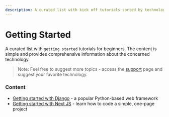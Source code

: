 ```yaml
---
description: A curated list with kick off tutorials sorted by technologies.
---
```


# Getting Started

A curated list with `getting started` tutorials for beginners. The content is simple and provides comprehensive information about the concerned technology.

> Note: Feel free to suggest more topics - access the [support](https://appseed.us/support) page and suggest your favorite technology.

### Content

* [Getting started with Django](django.md) - a popular Python-based web framework
* [Getting started with Next JS](next-js.md) - learn how to code a simple, one-page project   

 

